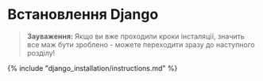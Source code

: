 # Встановлення Django

> **Зауваження:** Якщо ви вже проходили кроки інсталяції, значить все маж бути зроблено - можете переходити зразу до наступного розділу!

{% include "django_installation/instructions.md" %}